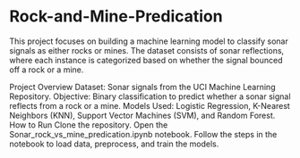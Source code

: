 # Rock-and-Mine-Predication
This project focuses on building a machine learning model to classify sonar signals as either rocks or mines. The dataset consists of sonar reflections, where each instance is categorized based on whether the signal bounced off a rock or a mine.

Project Overview
Dataset: Sonar signals from the UCI Machine Learning Repository.
Objective: Binary classification to predict whether a sonar signal reflects from a rock or a mine.
Models Used: Logistic Regression, K-Nearest Neighbors (KNN), Support Vector Machines (SVM), and Random Forest.
How to Run
Clone the repository.
Open the Sonar_rock_vs_mine_predication.ipynb notebook.
Follow the steps in the notebook to load data, preprocess, and train the models.
